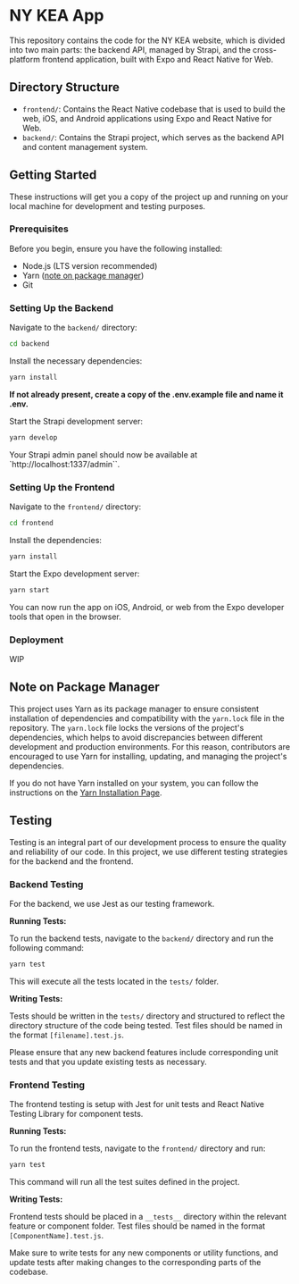 # NY KEA App

This repository contains the code for the NY KEA website, which is divided into two main parts: the backend API, managed by Strapi, and the cross-platform frontend application, built with Expo and React Native for Web.

## Directory Structure

- `frontend/`: Contains the React Native codebase that is used to build the web, iOS, and Android applications using Expo and React Native for Web.
- `backend/`: Contains the Strapi project, which serves as the backend API and content management system.

## Getting Started

These instructions will get you a copy of the project up and running on your local machine for development and testing purposes.

### Prerequisites

Before you begin, ensure you have the following installed:

- Node.js (LTS version recommended)
- Yarn ([note on package manager](#note-on-package-manager))
- Git

### Setting Up the Backend

Navigate to the `backend/` directory:

```bash
cd backend
```

Install the necessary dependencies:

```bash
yarn install
```

**If not already present, create a copy of the .env.example file and name it .env.**

Start the Strapi development server:

```bash
yarn develop
```

Your Strapi admin panel should now be available at `http://localhost:1337/admin``.

### Setting Up the Frontend

Navigate to the `frontend/` directory:

```bash
cd frontend
```

Install the dependencies:

```bash
yarn install
```

Start the Expo development server:

```bash
yarn start
```

You can now run the app on iOS, Android, or web from the Expo developer tools that open in the browser.

### Deployment

WIP

## Note on Package Manager

This project uses Yarn as its package manager to ensure consistent installation of dependencies and compatibility with the `yarn.lock` file in the repository. The `yarn.lock` file locks the versions of the project's dependencies, which helps to avoid discrepancies between different development and production environments. For this reason, contributors are encouraged to use Yarn for installing, updating, and managing the project's dependencies.

If you do not have Yarn installed on your system, you can follow the instructions on the [Yarn Installation Page](https://classic.yarnpkg.com/en/docs/install/).

## Testing

Testing is an integral part of our development process to ensure the quality and reliability of our code. In this project, we use different testing strategies for the backend and the frontend.

### Backend Testing

For the backend, we use Jest as our testing framework.

**Running Tests:**

To run the backend tests, navigate to the `backend/` directory and run the following command:

```bash
yarn test
```

This will execute all the tests located in the `tests/` folder.

**Writing Tests:**

Tests should be written in the `tests/` directory and structured to reflect the directory structure of the code being tested. Test files should be named in the format `[filename].test.js`.

Please ensure that any new backend features include corresponding unit tests and that you update existing tests as necessary.

### Frontend Testing

The frontend testing is setup with Jest for unit tests and React Native Testing Library for component tests.

**Running Tests:**

To run the frontend tests, navigate to the `frontend/` directory and run:

```bash
yarn test
```

This command will run all the test suites defined in the project.

**Writing Tests:**

Frontend tests should be placed in a `__tests__` directory within the relevant feature or component folder. Test files should be named in the format `[ComponentName].test.js`.

Make sure to write tests for any new components or utility functions, and update tests after making changes to the corresponding parts of the codebase.
